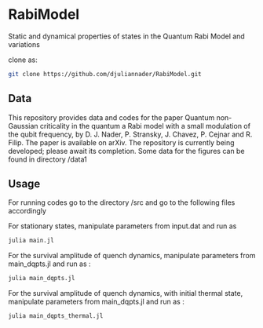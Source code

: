 # RabiModel
Static and dynamical properties of states in the Quantum Rabi Model and variations

clone as:


```bash
git clone https://github.com/djuliannader/RabiModel.git
```

## Data 

This repository provides data and codes for the paper Quantum non-Gaussian criticality in the quantum a Rabi model with a small modulation of the
qubit frequency, by D. J. Nader, P. Stransky, J. Chavez, P. Cejnar and R. Filip.
The paper is available on arXiv.
The repository is currently being developed; please await its completion. Some data for the figures can be found in directory /data1

## Usage

For running codes go to the directory /src and go to the following files accordingly

For stationary states, manipulate parameters from input.dat and run as

```bash
julia main.jl
```

For the survival amplitude of quench dynamics, manipulate parameters from main_dqpts.jl and run as :

```bash
julia main_dqpts.jl
```

For the survival amplitude of quench dynamics, with initial thermal state, manipulate parameters from main_dqpts.jl and run as :

```bash
julia main_dqpts_thermal.jl
```
